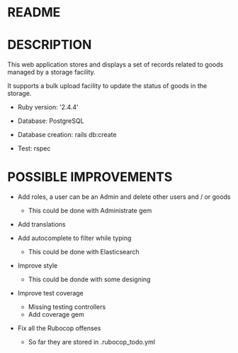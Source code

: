 # README

# DESCRIPTION

This web application stores and displays a set of records related to
goods managed by a storage facility. 

It supports a bulk upload facility to update the status of goods in
the storage.

* Ruby version: '2.4.4'

* Database: PostgreSQL

* Database creation: rails db:create

* Test: rspec

# POSSIBLE IMPROVEMENTS

* Add roles, a user can be an Admin and delete other users and / or goods
  - This could be done with Administrate gem

* Add translations

* Add autocomplete to filter while typing
  - This could be done with Elasticsearch

* Improve style
  - This could be donde with some designing

* Improve test coverage
  - Missing testing controllers
  - Add coverage gem

* Fix all the Rubocop offenses
  - So far they are stored in .rubocop_todo.yml
